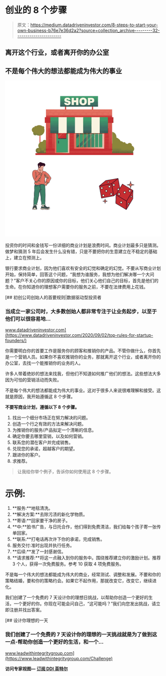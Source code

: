 # 创业的 8 个步骤

> 原文：<https://medium.datadriveninvestor.com/8-steps-to-start-your-own-business-b76e7e36d2a2?source=collection_archive---------32----------------------->

## 离开这个行业，或者离开你的办公室

## 不是每个伟大的想法都能成为伟大的事业

![](img/3e85f4c6954888c308d479569900dc01.png)

投资你的时间和金钱写一份详细的商业计划是浪费时间。商业计划最多只是猜测。做梦和猜测 5 年后会发生什么没有错，只是不要把你的生意建立在不稳定的基础上，建立在预测上。

银行要求商业计划，因为他们喜欢有安全的幻觉和确定的幻觉。不要从写商业计划开始，保持简单，回答这个问题，“我想为谁服务，我想为他们解决哪一个大问题？”客户不关心你的原因或你的目标，他们关心他们自己的目标，首先是他们的生命。在你知道你的理想客户需要你的服务之前，不要在法律费用上花钱。

[](https://www.datadriveninvestor.com/2020/09/02/top-rules-for-startup-founders/) [## 初创公司创始人的首要规则|数据驱动型投资者

### 当成立一家公司时，大多数创始人都非常专注于让业务起步，以至于他们可以很容易地…

www.datadriveninvestor.com](https://www.datadriveninvestor.com/2020/09/02/top-rules-for-startup-founders/) 

你需要明白你的首要工作是服务你的顾客和推销你的产品。不管你做什么，你首先是一个营销人员。如果你不喜欢推销你的业务，那就离开这个行业，或者离开你的办公室，去找一个能推销你的业务的人。

许多人带着绝妙的想法来找我，但他们不知道如何推广他们的想法。这些想法大多因为可怕的营销活动而失败。

不是每个伟大的想法都能成为伟大的事业。这对于很多人来说很难理解和接受。这就是原因，我开始遵循这 8 个步骤。

**不要写商业计划，遵循以下 8 个步骤。**

1.  找出一个细分市场正在努力解决的问题。
2.  创造一个行之有效的方法来解决问题。
3.  为推销你的服务/产品拟定一个清晰的信息。
4.  确定你要去哪里营销，以及如何营销。
5.  联系您的潜在客户并完成销售。
6.  兑现您的承诺，超越客户的期望。
7.  跟进你的客户。
8.  求推荐。

> 让我给你举个例子，告诉你如何使用这 8 个步骤。

# 示例:

1.  **服务:**地毯清洗。
2.  **解决方案:**去除污渍的新化学物质。
3.  **寄语:**回家要干净的房子。
4.  **中:**脸书广告，与日托合作，他们得到免费清洁，我们给每个孩子寄一张传单回家。
5.  **联系:**打电话再次许下你的承诺，完成销售。
6.  服务交付:准时出现并执行任务。
7.  **后续:**发了一封感谢信。
8.  **请求推荐:**将这一点融入到你的服务中。围绕推荐建立你的激励计划。推荐 3 个人，获得一次免费服务。参考 10 获取 4 项免费服务。

不是每一个伟大的想法都能成为伟大的商业，经常测试、调整和发展。不要和你的策略结婚，要和你的策略约会。如果它不起作用，那就改变它，改变它，继续进化。

我们创建了一个免费的 7 天设计你的理想日挑战，以帮助你创造一个更好的生活，一个更好的你。你现在可能会问自己，“这可能吗？”我们向您发出挑战，请立即注册并找出答案。

[](https://www.leadwithintegritygroup.com/Challenge) [## 设计你理想的一天

### 我们创建了一个免费的 7 天设计你的理想的一天挑战就是为了做到这一点-帮助你创造一个更好的生活，和一个…

www.leadwithintegritygroup.com](https://www.leadwithintegritygroup.com/Challenge) 

**访问专家视图—** [**订阅 DDI 英特尔**](https://datadriveninvestor.com/ddi-intel)